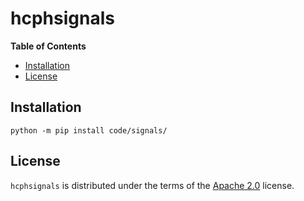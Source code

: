 # hcphsignals

**Table of Contents**

- [Installation](#installation)
- [License](#license)

## Installation

```console
python -m pip install code/signals/
```

## License

`hcphsignals` is distributed under the terms of the [Apache 2.0](https://spdx.org/licenses/Apache-2.0.html) license.
